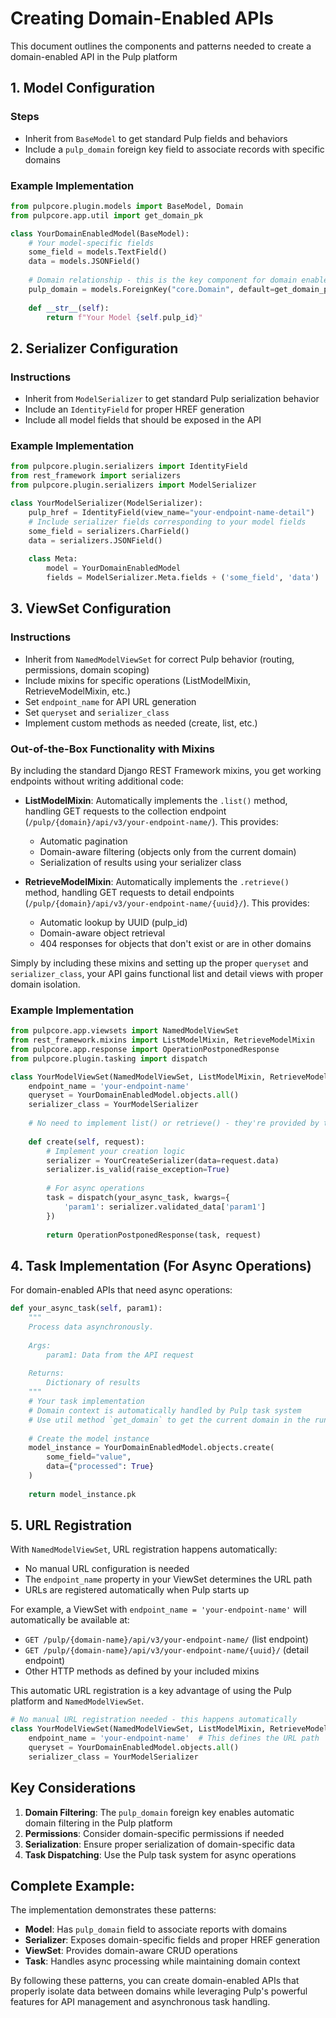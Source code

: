 # Creating Domain-Enabled APIs

This document outlines the components and patterns needed to create a domain-enabled API in the Pulp platform

## 1. Model Configuration

### Steps

- Inherit from `BaseModel` to get standard Pulp fields and behaviors
- Include a `pulp_domain` foreign key field to associate records with specific domains

### Example Implementation

```python
from pulpcore.plugin.models import BaseModel, Domain
from pulpcore.app.util import get_domain_pk

class YourDomainEnabledModel(BaseModel):
    # Your model-specific fields
    some_field = models.TextField()
    data = models.JSONField()
    
    # Domain relationship - this is the key component for domain enablement
    pulp_domain = models.ForeignKey("core.Domain", default=get_domain_pk, on_delete=models.CASCADE)
    
    def __str__(self):
        return f"Your Model {self.pulp_id}"
```

## 2. Serializer Configuration

### Instructions

- Inherit from `ModelSerializer` to get standard Pulp serialization behavior
- Include an `IdentityField` for proper HREF generation
- Include all model fields that should be exposed in the API

### Example Implementation

```python
from pulpcore.plugin.serializers import IdentityField
from rest_framework import serializers
from pulpcore.plugin.serializers import ModelSerializer

class YourModelSerializer(ModelSerializer):
    pulp_href = IdentityField(view_name="your-endpoint-name-detail")
    # Include serializer fields corresponding to your model fields
    some_field = serializers.CharField()
    data = serializers.JSONField()
    
    class Meta:
        model = YourDomainEnabledModel
        fields = ModelSerializer.Meta.fields + ('some_field', 'data')
```

## 3. ViewSet Configuration

### Instructions

- Inherit from `NamedModelViewSet` for correct Pulp behavior (routing, permissions, domain scoping)
- Include mixins for specific operations (ListModelMixin, RetrieveModelMixin, etc.)
- Set `endpoint_name` for API URL generation
- Set `queryset` and `serializer_class`
- Implement custom methods as needed (create, list, etc.)

### Out-of-the-Box Functionality with Mixins

By including the standard Django REST Framework mixins, you get working endpoints without writing additional code:

- **ListModelMixin**: Automatically implements the `.list()` method, handling GET requests to the collection endpoint (`/pulp/{domain}/api/v3/your-endpoint-name/`). This provides:

    - Automatic pagination
    - Domain-aware filtering (objects only from the current domain)
    - Serialization of results using your serializer class

- **RetrieveModelMixin**: Automatically implements the `.retrieve()` method, handling GET requests to detail endpoints (`/pulp/{domain}/api/v3/your-endpoint-name/{uuid}/`). This provides:

    - Automatic lookup by UUID (pulp_id)
    - Domain-aware object retrieval
    - 404 responses for objects that don't exist or are in other domains

Simply by including these mixins and setting up the proper `queryset` and `serializer_class`, your API gains functional list and detail views with proper domain isolation.

### Example Implementation

```python
from pulpcore.app.viewsets import NamedModelViewSet
from rest_framework.mixins import ListModelMixin, RetrieveModelMixin
from pulpcore.app.response import OperationPostponedResponse
from pulpcore.plugin.tasking import dispatch

class YourModelViewSet(NamedModelViewSet, ListModelMixin, RetrieveModelMixin):
    endpoint_name = 'your-endpoint-name'
    queryset = YourDomainEnabledModel.objects.all()
    serializer_class = YourModelSerializer
    
    # No need to implement list() or retrieve() - they're provided by the mixins!
    
    def create(self, request):
        # Implement your creation logic
        serializer = YourCreateSerializer(data=request.data)
        serializer.is_valid(raise_exception=True)
        
        # For async operations
        task = dispatch(your_async_task, kwargs={
            'param1': serializer.validated_data['param1']
        })
        
        return OperationPostponedResponse(task, request)
```

## 4. Task Implementation (For Async Operations)

For domain-enabled APIs that need async operations:

```python
def your_async_task(self, param1):
    """
    Process data asynchronously.
    
    Args:
        param1: Data from the API request
        
    Returns:
        Dictionary of results
    """
    # Your task implementation
    # Domain context is automatically handled by Pulp task system
    # Use util method `get_domain` to get the current domain in the running Task
    
    # Create the model instance
    model_instance = YourDomainEnabledModel.objects.create(
        some_field="value",
        data={"processed": True}
    )
    
    return model_instance.pk
```

## 5. URL Registration

With `NamedModelViewSet`, URL registration happens automatically:

- No manual URL configuration is needed
- The `endpoint_name` property in your ViewSet determines the URL path
- URLs are registered automatically when Pulp starts up

For example, a ViewSet with `endpoint_name = 'your-endpoint-name'` will automatically be available at:

- `GET /pulp/{domain-name}/api/v3/your-endpoint-name/` (list endpoint)
- `GET /pulp/{domain-name}/api/v3/your-endpoint-name/{uuid}/` (detail endpoint)
- Other HTTP methods as defined by your included mixins

This automatic URL registration is a key advantage of using the Pulp platform and `NamedModelViewSet`.

```python
# No manual URL registration needed - this happens automatically
class YourModelViewSet(NamedModelViewSet, ListModelMixin, RetrieveModelMixin):
    endpoint_name = 'your-endpoint-name'  # This defines the URL path
    queryset = YourDomainEnabledModel.objects.all()
    serializer_class = YourModelSerializer
```

## Key Considerations

1. **Domain Filtering**: The `pulp_domain` foreign key enables automatic domain filtering in the Pulp platform
1. **Permissions**: Consider domain-specific permissions if needed
1. **Serialization**: Ensure proper serialization of domain-specific data
1. **Task Dispatching**: Use the Pulp task system for async operations

## Complete Example:

The implementation demonstrates these patterns:

- **Model**: Has `pulp_domain` field to associate reports with domains
- **Serializer**: Exposes domain-specific fields and proper HREF generation
- **ViewSet**: Provides domain-aware CRUD operations
- **Task**: Handles async processing while maintaining domain context

By following these patterns, you can create domain-enabled APIs that properly isolate data between domains while leveraging Pulp's powerful features for API management and asynchronous task handling.
